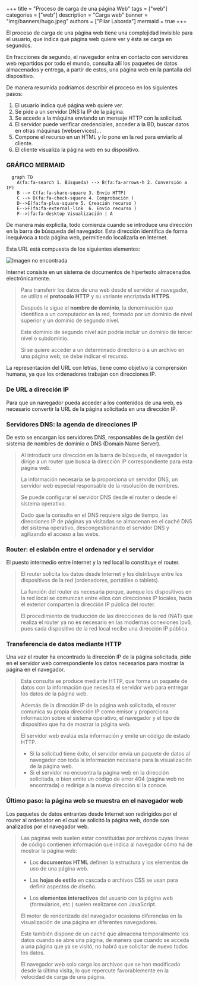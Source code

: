 +++
title = "Proceso de carga de una página Web"
tags = ["web"]
categories = ["web"]
description = "Carga web"
banner = "img/banners/hugo.jpeg"
authors = ["Pilar Laborda"]
mermaid = true
+++

El proceso de carga de una página web tiene una complejidad invisible para el usuario, que indica qué página web quiere ver y ésta se carga en segundos. 

En fracciones de segundo, el navegador entra en contacto con servidores web repartidos por todo el mundo, consulta allí los paquetes de datos almacenados y entrega, a partir de estos, una página web en la pantalla del dispositivo. 

De manera resumida podríamos describir el proceso en los siguientes pasos:

1. El usuario indica qué página web quiere ver.
2. Se pide a un servidor DNS la IP de la página.
3. Se accede a la máquina enviando un mensaje HTTP con la solicitud.
4. El servidor puede verificar credenciales, acceder a la BD, buscar datos en otras máquinas (webservices)...
5. Compone el recurso en un HTML y lo pone en la red para enviarlo al cliente.
6. El cliente visualiza la página web en su dispositivo.


### GRÁFICO MERMAID

```mermaid
  graph TD
    A(fa:fa-search 1. Búsqueda) --> B(fa:fa-arrows-h 2. Conversión a IP)
    B --> C(fa:fa-share-square 3. Envío HTTP)
    C --> D(fa:fa-check-square 4. Comprobación )
    D-->E(fa:fa-plus-square 5. Creación recurso )
    E-->F(fa:fa-external-link  6. Envío recurso )
    F-->|fa:fa-desktop Visualización | A
```

De manera más explicita, todo comienza cuando se introduce una dirección en la barra de búsqueda del navegador. Esta dirección identifica de forma inequívoca a toda página web, permitiendo localizarla en Internet. 

Esta URL está compuesta de los siguientes elementos:

![Imagen no encontrada](/img/uri.png "URI")

Internet consiste en un sistema de documentos de hipertexto almacenados electrónicamente. 

> Para transferir los datos de una web desde el servidor al navegador, se utiliza el  **protocolo HTTP** y su variante encriptada **HTTPS**.
> 
> Después le sigue el **nombre de dominio**, la denominación que identifica a un computador en la red, formado por un dominio de nivel superior y un dominio de segundo nivel. 
> 
> Este dominio de segundo nivel aún podría incluir un dominio de tercer nivel o subdominio. 
> 
> Si se quiere acceder a un determinado directorio o a un archivo en una página web, se debe indicar el recurso.

La representación del URL con letras, tiene como objetivo la comprensión humana, ya que los ordenadores trabajan con direcciones IP. 

###  De URL a dirección IP

Para que un navegador pueda acceder a los contenidos de una web, es necesario convertir la URL de la página solicitada en una dirección IP. 

###  Servidores DNS: la agenda de direcciones IP

De esto se encargan los servidores DNS, responsables de la gestión del sistema de nombres de dominio o DNS (Domain Name Server).

> Al introducir una dirección en la barra de búsqueda, el navegador la dirige a un router que busca la dirección IP correspondiente para esta página web. 
> 
> La información necesaria se la proporciona un servidor DNS, un servidor web especial responsable de la resolución de nombres. 
> 
> Se puede configurar el servidor DNS desde el router o desde el sistema operativo. 
> 
> Dado que la consulta en el DNS requiere algo de tiempo, las direcciones IP de páginas ya visitadas se almacenan en el caché DNS del sistema operativo, descongestionando el servidor DNS y agilizando el acceso a las webs.

###  Router: el eslabón entre el ordenador y el servidor

El puesto intermedio entre Internet y la red local lo constituye el router. 

> El router solicita los datos desde Internet y los distribuye entre los dispositivos de la red (ordenadores, portátiles o tablets). 
> 
> La función del router es necesaria porque, aunque los dispositivos en la red local se comunican entre ellos con direcciones IP locales, hacia el exterior comparten la dirección IP pública del router. 
> 
> El procedimiento de traducción de las direcciones de la red (NAT) que realiza el router ya no es necesario en las modernas conexiones Ipv6, pues cada dispositivo de la red local recibe una dirección IP pública.

###  Transferencia de datos mediante HTTP

Una vez el router ha encontrado la dirección IP de la página solicitada, pide en el servidor web correspondiente los datos necesarios para mostrar la página en el navegador. 

> Esta consulta se produce mediante HTTP, que forma un paquete de datos con la información que necesita el servidor web para entregar los datos de la página web.
> 
> Además de la dirección IP de la página web solicitada, el router comunica su propia dirección IP como emisor y proporciona información sobre el sistema operativo, el navegador y el tipo de dispositivo que ha de mostrar la página web. 
> 
> El servidor web evalúa esta información y emite un código de estado HTTP. 
> 
> - Si la solicitud tiene éxito, el servidor envía un paquete de datos al navegador con toda la información necesaria para la visualización de la página web.
> - Si el servidor no encuentra la página web en la dirección solicitada, o bien emite un código de error 404 (página web no encontrada) o redirige a la nueva dirección si la conoce.

###  Último paso: la página web se muestra en el navegador web

Los paquetes de datos entrantes desde Internet son redirigidos por el router al ordenador en el cual se solicitó la página web, donde son analizados por el navegador web. 

> Las páginas web suelen estar constituidas por archivos cuyas líneas de código contienen información que indica al navegador cómo ha de mostrar la página web:
> 
>- Los **documentos HTML** definen la estructura y los elementos de uso de una página web.
> 
>- Las **hojas de estilo** en cascada o archivos CSS se usan para definir aspectos de diseño.
> 
>- Los **elementos interactivos** del usuario con la página web (formularios, etc.) suelen realizarse con JavaScript.
> 
> El motor de renderizado del navegador ocasiona diferencias en la visualización de una página en diferentes navegadores. 
> 
> Este también dispone de un caché que almacena temporalmente los datos cuando se abre una página, de manera que cuando se acceda a una página que ya se visitó, no habrá que solicitar de nuevo todos los datos. 
> 
> El navegador web solo carga los archivos que se han modificado desde la última visita, lo que repercute favorablemente en la velocidad de carga de una página.